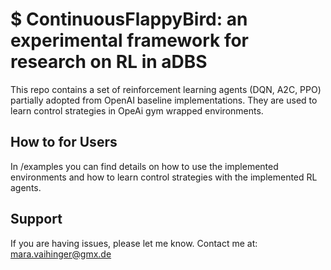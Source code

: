 $ ContinuousFlappyBird: an experimental framework for research on RL in aDBS
================

This repo contains a set of reinforcement learning agents (DQN, A2C, PPO) partially adopted from OpenAI baseline implementations. They are used to learn control strategies in OpeAi gym wrapped environments. 

How to for Users
----------------
In /examples you can find details on how to use the implemented environments and how to learn control strategies with the implemented RL agents.


Support
---------------
If you are having issues, please let me know.
Contact me at: mara.vaihinger@gmx.de
